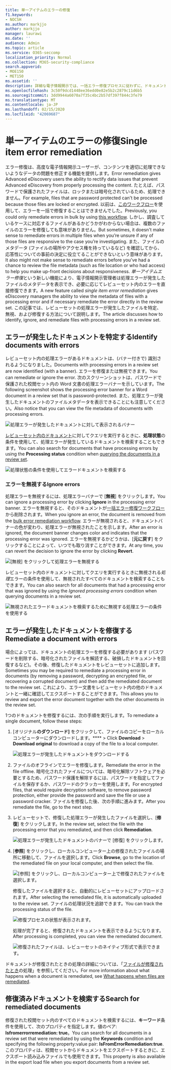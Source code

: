 ```yaml
---
title: 単一アイテムのエラーの修復
f1.keywords:
- NOCSH
ms.author: markjjo
author: markjjo
manager: laurawi
ms.date: ''
audience: Admin
ms.topic: article
ms.service: O365-seccomp
localization_priority: Normal
ms.collection: M365-security-compliance
search.appverid:
- MOE150
- MET150
ms.assetid: ''
description: 詳細な電子情報開示では、一括エラー修復プロセスに従わずに、ドキュメントの処理エラーを修正することができます。
ms.openlocfilehash: 3c50f9dcd1448ee36edd0e82e5b2c2879c11d6b5
ms.sourcegitcommit: 3dd9944a6070a7f35c4bc2b57df397f844c3fe79
ms.translationtype: MT
ms.contentlocale: ja-JP
ms.lasthandoff: 02/15/2020
ms.locfileid: "42069687"
---
```

# <a name="single-item-error-remediation"></a><span data-ttu-id="c70c5-103">単一アイテムのエラーの修復</span><span class="sxs-lookup"><span data-stu-id="c70c5-103">Single item error remediation</span></span>

<span data-ttu-id="c70c5-104">エラー修復は、高度な電子情報開示ユーザーが、コンテンツを適切に処理できないようなデータの問題を修正する機能を提供します。</span><span class="sxs-lookup"><span data-stu-id="c70c5-104">Error remediation gives Advanced eDiscovery users the ability to rectify data issues that prevent Advanced eDiscovery from properly processing the content.</span></span> <span data-ttu-id="c70c5-105">たとえば、パスワードで保護されたファイルは、ロックまたは暗号化されているため、処理できません。</span><span class="sxs-lookup"><span data-stu-id="c70c5-105">For example, files that are password protected can't be processed because those files are locked or encrypted.</span></span> <span data-ttu-id="c70c5-106">以前は、[このワークフロー](error-remediation-when-processing-data-in-advanced-ediscovery.md)を使用して、エラーを一括で修復することはできませんでした。</span><span class="sxs-lookup"><span data-stu-id="c70c5-106">Previously, you could only remediate errors in bulk by using [this workflow](error-remediation-when-processing-data-in-advanced-ediscovery.md).</span></span> <span data-ttu-id="c70c5-107">しかし、調査しているケースに対応するファイルがあるかどうかがわからない場合は、複数のファイルのエラーを修復しても意味がありません。</span><span class="sxs-lookup"><span data-stu-id="c70c5-107">But sometimes, it doesn't make sense to remediate errors in multiple files when you’re unsure if any of those files are responsive to the case you’re investigating.</span></span> <span data-ttu-id="c70c5-108">また、ファイルのメタデータ (ファイルの場所やアクセス権を持っているなど) を確認してから、応答性についての事前の決定に役立てることができないという意味があります。</span><span class="sxs-lookup"><span data-stu-id="c70c5-108">It also might not make sense to remediate errors before you’ve had a chance to review the file metadata (such as file location or who had access) to help you make up-front decisions about responsiveness.</span></span> <span data-ttu-id="c70c5-109">*単一アイテムエラー修復*という新しい機能により、電子情報開示管理者は処理エラーが発生したファイルのメタデータを表示でき、必要に応じてレビューセット内のエラーを直接修復できます。</span><span class="sxs-lookup"><span data-stu-id="c70c5-109">A new feature called *single item error remediation* gives eDiscovery managers the ability to view the metadata of files with a processing error and if necessary remediate the error directly in the review set.</span></span> <span data-ttu-id="c70c5-110">この記事では、レビューセットの処理エラーが発生したファイルを特定、無視、および修復する方法について説明します。</span><span class="sxs-lookup"><span data-stu-id="c70c5-110">The article discusses how to identify, ignore, and remediate files with processing errors in a review set.</span></span>

## <a name="identify-documents-with-errors"></a><span data-ttu-id="c70c5-111">エラーが発生したドキュメントを特定する</span><span class="sxs-lookup"><span data-stu-id="c70c5-111">Identify documents with errors</span></span>

<span data-ttu-id="c70c5-112">レビューセット内の処理エラーがあるドキュメントは、(バナー付きで) 識別されるようになりました。</span><span class="sxs-lookup"><span data-stu-id="c70c5-112">Documents with processing errors in a review set are now identified (with a banner).</span></span> <span data-ttu-id="c70c5-113">エラーを修復または無視できます。</span><span class="sxs-lookup"><span data-stu-id="c70c5-113">You can remediate or ignore the error.</span></span> <span data-ttu-id="c70c5-114">次のスクリーンショットは、パスワードで保護された校閲セット内の Word 文書の処理エラーバナーを示しています。</span><span class="sxs-lookup"><span data-stu-id="c70c5-114">The following screenshot shows the processing error banner for a Word document in a review set that is password-protected.</span></span> <span data-ttu-id="c70c5-115">また、処理エラーが発生したドキュメントのファイルメタデータを表示できることにも注意してください。</span><span class="sxs-lookup"><span data-stu-id="c70c5-115">Also notice that you can view the file metadata of documents with processing errors.</span></span>

![処理エラーが発生したドキュメントに対して表示されるバナー](../media/SIERimage1.png)

<span data-ttu-id="c70c5-117">[レビューセット内のドキュメント](review-set-search.md)に対してクエリを実行するときに、**処理状態**の条件を使用して、処理エラーが発生しているドキュメントを検索することもできます。</span><span class="sxs-lookup"><span data-stu-id="c70c5-117">You can also search for documents that have processing errors by using the **Processing status** condition when [querying the documents in a review set](review-set-search.md).</span></span>

![処理状態の条件を使用してエラードキュメントを検索する](../media/SIERimage2.png)

### <a name="ignore-errors"></a><span data-ttu-id="c70c5-119">エラーを無視する</span><span class="sxs-lookup"><span data-stu-id="c70c5-119">Ignore errors</span></span>

<span data-ttu-id="c70c5-120">処理エラーを無視するには、処理エラーバナーで [**無視**] をクリックします。</span><span class="sxs-lookup"><span data-stu-id="c70c5-120">You can ignore a processing error by clicking **Ignore** in the processing error banner.</span></span> <span data-ttu-id="c70c5-121">エラーを無視すると、そのドキュメントが[一括エラー修復ワークフロー](error-remediation-when-processing-data-in-advanced-ediscovery.md)から削除されます。</span><span class="sxs-lookup"><span data-stu-id="c70c5-121">When you ignore an error, the document is removed from the [bulk error remediation workflow](error-remediation-when-processing-data-in-advanced-ediscovery.md).</span></span> <span data-ttu-id="c70c5-122">エラーが無視されると、ドキュメントバナーの色が変わり、処理エラーが無視されたことを示します。</span><span class="sxs-lookup"><span data-stu-id="c70c5-122">After an error is ignored, the document banner changes color and indicates that the processing error was ignored.</span></span> <span data-ttu-id="c70c5-123">エラーを無視するかどうかは、[**元に戻す**] をクリックすることによって、いつでも取り消すことができます。</span><span class="sxs-lookup"><span data-stu-id="c70c5-123">At any time, you can revert the decision to ignore the error by clicking **Revert**.</span></span>

![[無視] をクリックして処理エラーを無視する](../media/SIERimage3.png)

<span data-ttu-id="c70c5-125">レビューセット内のドキュメントに対してクエリを実行するときに無視される*処理*エラーの条件を使用して、無視されたすべてのドキュメントを検索することもできます。</span><span class="sxs-lookup"><span data-stu-id="c70c5-125">You can also search for all documents that had a processing error that was ignored by using the *Ignored processing errors* condition when querying documents in a review set.</span></span>

![無視されたエラードキュメントを検索するために無視する処理エラーの条件を使用する](../media/SIERimage4.png)

## <a name="remediate-a-document-with-errors"></a><span data-ttu-id="c70c5-127">エラーが発生したドキュメントを修復する</span><span class="sxs-lookup"><span data-stu-id="c70c5-127">Remediate a document with errors</span></span>

<span data-ttu-id="c70c5-128">場合によっては、ドキュメントの処理エラーを修復する必要があります (パスワードを削除する、暗号化されたファイルを解読する、破損したドキュメントを回復するなど)。その後、修復したドキュメントをレビューセットに追加します。</span><span class="sxs-lookup"><span data-stu-id="c70c5-128">Sometimes you may be required to remediate a processing error in documents (by removing a password, decrypting an encrypted file, or recovering a corrupted document) and then add the remediated document to the review set.</span></span> <span data-ttu-id="c70c5-129">これにより、エラー文書をレビューセット内の他のドキュメントと一緒に確認してエクスポートすることができます。</span><span class="sxs-lookup"><span data-stu-id="c70c5-129">This allows you to review and export the error document together with the other documents in the review set.</span></span> 

<span data-ttu-id="c70c5-130">1つのドキュメントを修復するには、次の手順を実行します。</span><span class="sxs-lookup"><span data-stu-id="c70c5-130">To remediate a single document, follow these steps:</span></span>

1. <span data-ttu-id="c70c5-131">[オリジナル**のダウンロード]** をクリックして、ファイルのコピーをローカルコンピューターにダウンロードします。\*\*\*\*  > </span><span class="sxs-lookup"><span data-stu-id="c70c5-131">Click **Download** > **Download original** to download a copy of the file to a local computer.</span></span>

   ![処理エラーが発生したドキュメントをダウンロードする](../media/SIERimage5.png)

2. <span data-ttu-id="c70c5-133">ファイルのオフラインでエラーを修復します。</span><span class="sxs-lookup"><span data-stu-id="c70c5-133">Remediate the error in the file offline.</span></span> <span data-ttu-id="c70c5-134">暗号化されたファイルについては、暗号化解除ソフトウェアを必要とするため、パスワード保護を解除するには、パスワードを指定してファイルを保存するか、パスワードのクラッカーを使用します。</span><span class="sxs-lookup"><span data-stu-id="c70c5-134">For encrypted files, that would require decryption software, to remove password protection, either provide the password and save the file or use a password cracker.</span></span> <span data-ttu-id="c70c5-135">ファイルを修復した後、次の手順に進みます。</span><span class="sxs-lookup"><span data-stu-id="c70c5-135">After you remediate the file, go to the next step.</span></span>

3. <span data-ttu-id="c70c5-136">レビューセットで、修復した処理エラーが発生したファイルを選択し、[**修復**] をクリックします。</span><span class="sxs-lookup"><span data-stu-id="c70c5-136">In the review set, select the file with the processing error that you remediated, and then  click **Remediation**.</span></span>

   ![処理エラーが発生したドキュメントのバナーで [修復] をクリックします。](../media/SIERimage6.png)


4. <span data-ttu-id="c70c5-138">[**参照**] をクリックし、ローカルコンピューター上の修復されたファイルの場所に移動して、ファイルを選択します。</span><span class="sxs-lookup"><span data-stu-id="c70c5-138">Click **Browse**, go to the location of the remediated file on your local computer, and then select the file.</span></span>

   ![[参照] をクリックし、ローカルコンピューター上で修復されたファイルを選択します。](../media/SIERimage7.png)

    <span data-ttu-id="c70c5-140">修復したファイルを選択すると、自動的にレビューセットにアップロードされます。</span><span class="sxs-lookup"><span data-stu-id="c70c5-140">After selecting the remediated file, it is automatically uploaded to the review set.</span></span> <span data-ttu-id="c70c5-141">ファイルの処理状況を追跡できます。</span><span class="sxs-lookup"><span data-stu-id="c70c5-141">You can track the processing status of the file.</span></span>

    ![修復プロセスの状態が表示されます。](../media/SIERimage8.png)

   <span data-ttu-id="c70c5-143">処理が完了すると、修復されたドキュメントを表示できるようになります。</span><span class="sxs-lookup"><span data-stu-id="c70c5-143">After processing is completed, you can view the remediated document.</span></span>

    ![修復されたファイルは、レビューセットのネイティブ形式で表示できます。](../media/SIERimage9.png)

<span data-ttu-id="c70c5-145">ドキュメントが修復されたときの処理の詳細については、「[ファイルが修復されたとき](error-remediation.md#what-happens-when-files-are-remediated)の処理」を参照してください。</span><span class="sxs-lookup"><span data-stu-id="c70c5-145">For more information about what happens when a document is remediated, see [What happens when files are remediated](error-remediation.md#what-happens-when-files-are-remediated).</span></span>

## <a name="search-for-remediated-documents"></a><span data-ttu-id="c70c5-146">修復済みドキュメントを検索する</span><span class="sxs-lookup"><span data-stu-id="c70c5-146">Search for remediated documents</span></span>

<span data-ttu-id="c70c5-147">修復された校閲セット内のすべてのドキュメントを検索するには、**キーワード**条件を使用して、次のプロパティを指定します。値のペア: **Isfromerrorremediation: true**。</span><span class="sxs-lookup"><span data-stu-id="c70c5-147">You can search for all documents in a review set that were remediated by using the **Keywords** condition and specifying the following property:value pair: **IsFromErrorRemediation:true**.</span></span> <span data-ttu-id="c70c5-148">このプロパティは、校閲セットからドキュメントをエクスポートするときに、エクスポート読み込みファイルでも使用できます。</span><span class="sxs-lookup"><span data-stu-id="c70c5-148">This property is also available in the export load file when you export documents from a review set.</span></span>
